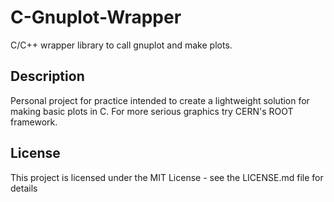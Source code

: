 # C-Gnuplot-Wrapper

C/C++ wrapper library to call gnuplot and make plots.

## Description

Personal project for practice intended to create a lightweight solution for making basic plots in C. For more serious graphics try CERN's ROOT framework.

## License

This project is licensed under the MIT License - see the LICENSE.md file for details

